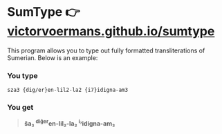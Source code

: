 # SumType :point_right: [victorvoermans.github.io/sumtype](https://victorvoermans.github.io/sumtype/)

This program allows you to type out fully formatted transliterations of Sumerian. Below is an example:

### You type

    sza3 {dig/er}en-lil2-la2 {i7}idigna-am3

### You get

> **ša₃ <sup>diĝer</sup>en-lil₂-la₂ <sup>i₇</sup>idigna-am₃**
